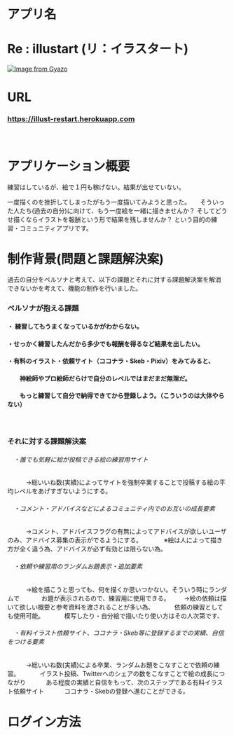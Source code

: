 # アプリ名

# Re : illustart (リ：イラスタート)
[![Image from Gyazo](https://i.gyazo.com/b29fd2b049092f78e7c541b2211a352b.gif)](https://gyazo.com/b29fd2b049092f78e7c541b2211a352b)


# URL

### https://illust-restart.herokuapp.com
　　　　



# アプリケーション概要

練習はしているが、絵で１円も稼げない。結果が出せていない。


一度描くのを挫折してしまったがもう一度描いてみようと思った。
　
そういった人たち(過去の自分)に向けて、もう一度絵を一緒に描きませんか？
そしてどうせ描くならイラストを報酬という形で結果を残しませんか？
という目的の練習・コミュニティアプリです。
　　
 # 制作背景(問題と課題解決案)
 
 過去の自分をペルソナと考えて、以下の課題とそれに対する課題解決案を解消
 できないかを考えて、機能の制作を行いました。
### ペルソナが抱える課題
#### ・ 練習してもうまくなっているかがわからない。
#### ・せっかく練習したんだから多少でも報酬を得るなど結果を出したい。
#### ・有料のイラスト・依頼サイト（ココナラ・Skeb・Pixiv）をみてみると、
#### 　&emsp;神絵師やプロ絵師だらけで自分のレベルではまだまだ無理だ。
#### 　&emsp;もっと練習して自分で納得できてから登録しよう。（こういうのは大体やらない）
　
### それに対する課題解決案
###### 　・誰でも気軽に絵が投稿できる絵の練習用サイト
　&emsp;　→総いいね数(実績)によってサイトを強制卒業することで投稿する絵の平均レベルをあげすぎないようにする。
###### 　・コメント・アドバイスなどによるコミュニティ内でのお互いの成長要素
　&emsp;　→コメント、アドバイスフラグの有無によってアドバイスが欲しいユーザのみ、アドバイス募集の表示がでるようにする。
　&emsp;　 ※絵は人によって描き方が全く違う為、アドバイスが必ず有効とは限らない為。
###### 　・依頼や練習用のランダムお題表示・追加要素
　&emsp;　→絵を描こうと思っても、何を描くか思いつかない。そういう時にランダムで
　&emsp;　 お題が表示されるので、練習用に使用できる。
　&emsp;→絵の依頼は描いて欲しい概要と参考資料を渡されることが多い為、
　&emsp;　依頼の練習としても使用可能。
　&emsp;　模写したり・自分絵で描いたり使い方はその人次第です、　　
###### 　・有料イラスト依頼サイト、ココナラ・Skeb等に登録するまでの実績、自信をつける要素
　&emsp;　→総いいね数(実績)による卒業、ランダムお題をこなすことで依頼の練習。
　&emsp;　イラスト投稿、Twitterへのシェアの数をこなすことで絵の成長につながり
　&emsp;　ある程度の実績と自信をもって、次のステップである有料イラスト依頼サイト
　&emsp;　ココナラ・Skebの登録へ進むことができる。
　
# ログイン方法

